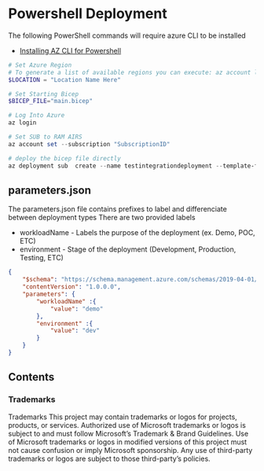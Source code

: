 <!-- ABOUT THE PROJECT -->
# Powershell Deployment
The following PowerShell commands will require azure CLI to be installed
  + [Installing AZ CLI for Powershell](https://learn.microsoft.com/en-us/cli/azure/install-azure-cli)

```powershell
# Set Azure Region 
# To generate a list of available regions you can execute: az account list-locations -o table
$LOCATION = "Location Name Here"

# Set Starting Bicep
$BICEP_FILE="main.bicep"

# Log Into Azure
az login

# Set SUB to RAM AIRS
az account set --subscription "SubscriptionID"

# deploy the bicep file directly
az deployment sub  create --name testintegrationdeployment --template-file $BICEP_FILE --parameters parameters.json --location $LOCATION -o json
```

## parameters.json

The parameters.json file contains prefixes to label and differenciate between deployment types
There are two provided labels
+ workloadName - Labels the purpose of the deployment (ex. Demo, POC, ETC)
+ environment - Stage of the deployment (Development, Production, Testing, ETC)

```json
{
    "$schema": "https://schema.management.azure.com/schemas/2019-04-01/deploymentParameters.json#",
    "contentVersion": "1.0.0.0",
    "parameters": {
        "workloadName" :{ 
            "value": "demo"
        },
        "environment" :{ 
            "value": "dev"
        }
    }
}
```

## Contents

### Trademarks

Trademarks This project may contain trademarks or logos for projects, products, or services. Authorized use of Microsoft trademarks or logos is subject to and must follow Microsoft’s Trademark & Brand Guidelines. Use of Microsoft trademarks or logos in modified versions of this project must not cause confusion or imply Microsoft sponsorship. Any use of third-party trademarks or logos are subject to those third-party’s policies.

